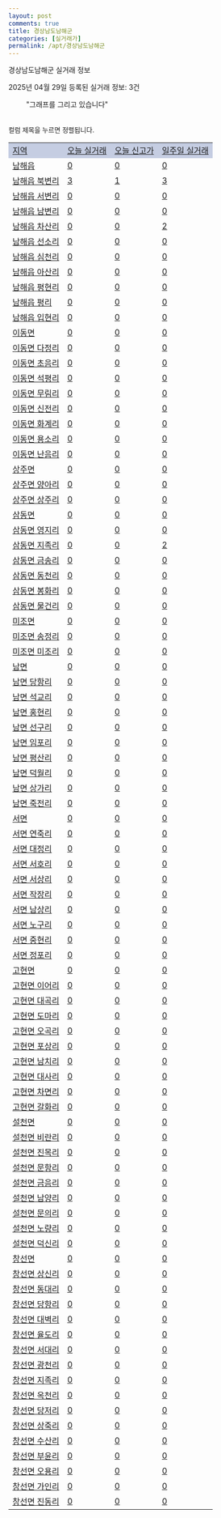 ```yaml
---
layout: post
comments: true
title: 경상남도남해군
categories: [실거래가]
permalink: /apt/경상남도남해군
---
```


경상남도남해군 실거래 정보

2025년 04월 29일 등록된 실거래 정보: 3건

<!--<script async src="https://pagead2.googlesyndication.com/pagead/js/adsbygoogle.js?client=ca-pub-3485438051770037"
 crossorigin="anonymous"></script>-->

<script type="text/javascript">
  google.charts.load('current', {'packages':['corechart']});
  google.charts.setOnLoadCallback(drawChart);

  function drawChart() {
    var data = google.visualization.arrayToDataTable([['거래일', '매매', '전월세', '전매'], ['21-01', 2, 0, 0], ['21-02', 11, 1, 0], ['21-03', 1, 0, 0], ['21-04', 2, 0, 0], ['21-05', 1, 0, 0], ['21-06', 1, 0, 0], ['21-07', 2, 0, 0], ['21-08', 9, 0, 0], ['21-09', 12, 1, 0], ['21-10', 7, 2, 0], ['21-11', 8, 0, 0], ['21-12', 6, 2, 0], ['22-01', 7, 3, 0], ['22-02', 4, 1, 0], ['22-03', 9, 0, 0], ['22-04', 2, 0, 0], ['22-05', 11, 3, 0], ['22-06', 6, 2, 0], ['22-07', 3, 0, 0], ['22-08', 1, 2, 0], ['23-07', 5, 3, 0], ['23-08', 1, 0, 0], ['23-09', 1, 0, 0], ['23-10', 1, 0, 0], ['23-11', 7, 2, 0], ['23-12', 4, 2, 0], ['24-01', 1, 0, 0], ['24-02', 1, 1, 0], ['24-03', 1, 0, 0], ['24-04', 3, 1, 0], ['24-05', 2, 1, 0], ['24-06', 3, 0, 0], ['24-07', 4, 1, 0], ['24-08', 3, 1, 0], ['24-09', 2, 0, 0], ['24-10', 3, 0, 3], ['24-11', 5, 0, 5], ['24-12', 2, 2, 2], ['25-01', 4, 4, 4], ['25-02', 7, 7, 7], ['25-03', 6, 6, 6], ['25-04', 4, 4, 4]]);

    var options = {
      title: '최근 1년간 유형별 거래량 추이',
      legend: { position: 'bottom' }
    };

    setTimeout(function() {
        var chart = new google.visualization.LineChart(document.getElementById('columnchart_material'));
        chart.draw(data, (options));
        document.getElementById('loading').style.display = 'none';
        var dayLabel = (new Date()).getDay();
        if (dayLabel < 2) {
            sorttable.innerSortFunction.apply(document.getElementById('week'), []);
            sorttable.innerSortFunction.apply(document.getElementById('week'), []);        
        }
        else {
            sorttable.innerSortFunction.apply(document.getElementById('today'), []);
            sorttable.innerSortFunction.apply(document.getElementById('today'), []);
        }
    }, 200);

  }
</script>

<div id="loading" style="z-index:20; display: block; margin-left: 35px">"그래프를 그리고 있습니다"</div>
<div id="columnchart_material" style="width: 95%; margin-left: -35px; display: block"></div>
<!--<div style="width: 95%; margin-left: -35px; display: block">
      <script async src="https://pagead2.googlesyndication.com/pagead/js/adsbygoogle.js?client=ca-pub-3485438051770037"
          crossorigin="anonymous"></script>
      <ins class="adsbygoogle"
          style="display:block"
          data-ad-format="fluid"
          data-ad-layout-key="-fb+5w+4e-db+86"
          data-ad-client="ca-pub-3485438051770037"
          data-ad-slot="1827090281"></ins>
      <script>
          (adsbygoogle = window.adsbygoogle || []).push({});
      </script>
</div>-->
<br>

<font size='small' style='font-size: small;'>컬럼 제목을 누르면 정렬됩니다.</font>
<table class="sortable">
  <tr style='background-color: rgba(114, 132, 186,0.4);'>
    <td id="region"><a href="#">지역</a></td>
    <td id="today"><a href="#">오늘 실거래</a></td>
    <td id="today_new"><a href="#">오늘 신고가</a></td>
    <td id="week"><a href="#">일주일 실거래</a></td>
  </tr>

  
  <tr class="item">
    <td><a href="경상남도남해군남해읍">남해읍</a></td>
    <td><a href="경상남도남해군남해읍">0</a></td>
    <td><a href="경상남도남해군남해읍">0</a></td>
    <td><a href="경상남도남해군남해읍">0</a></td>
  </tr>
    

  <tr class="item">
    <td><a href="경상남도남해군남해읍북변리">남해읍 북변리</a></td>
    <td><a href="경상남도남해군남해읍북변리">3</a></td>
    <td><a href="경상남도남해군남해읍북변리">1</a></td>
    <td><a href="경상남도남해군남해읍북변리">3</a></td>
  </tr>
    

  <tr class="item">
    <td><a href="경상남도남해군남해읍서변리">남해읍 서변리</a></td>
    <td><a href="경상남도남해군남해읍서변리">0</a></td>
    <td><a href="경상남도남해군남해읍서변리">0</a></td>
    <td><a href="경상남도남해군남해읍서변리">0</a></td>
  </tr>
    

  <tr class="item">
    <td><a href="경상남도남해군남해읍남변리">남해읍 남변리</a></td>
    <td><a href="경상남도남해군남해읍남변리">0</a></td>
    <td><a href="경상남도남해군남해읍남변리">0</a></td>
    <td><a href="경상남도남해군남해읍남변리">0</a></td>
  </tr>
    

  <tr class="item">
    <td><a href="경상남도남해군남해읍차산리">남해읍 차산리</a></td>
    <td><a href="경상남도남해군남해읍차산리">0</a></td>
    <td><a href="경상남도남해군남해읍차산리">0</a></td>
    <td><a href="경상남도남해군남해읍차산리">2</a></td>
  </tr>
    

  <tr class="item">
    <td><a href="경상남도남해군남해읍선소리">남해읍 선소리</a></td>
    <td><a href="경상남도남해군남해읍선소리">0</a></td>
    <td><a href="경상남도남해군남해읍선소리">0</a></td>
    <td><a href="경상남도남해군남해읍선소리">0</a></td>
  </tr>
    

  <tr class="item">
    <td><a href="경상남도남해군남해읍심천리">남해읍 심천리</a></td>
    <td><a href="경상남도남해군남해읍심천리">0</a></td>
    <td><a href="경상남도남해군남해읍심천리">0</a></td>
    <td><a href="경상남도남해군남해읍심천리">0</a></td>
  </tr>
    

  <tr class="item">
    <td><a href="경상남도남해군남해읍아산리">남해읍 아산리</a></td>
    <td><a href="경상남도남해군남해읍아산리">0</a></td>
    <td><a href="경상남도남해군남해읍아산리">0</a></td>
    <td><a href="경상남도남해군남해읍아산리">0</a></td>
  </tr>
    

  <tr class="item">
    <td><a href="경상남도남해군남해읍평현리">남해읍 평현리</a></td>
    <td><a href="경상남도남해군남해읍평현리">0</a></td>
    <td><a href="경상남도남해군남해읍평현리">0</a></td>
    <td><a href="경상남도남해군남해읍평현리">0</a></td>
  </tr>
    

  <tr class="item">
    <td><a href="경상남도남해군남해읍평리">남해읍 평리</a></td>
    <td><a href="경상남도남해군남해읍평리">0</a></td>
    <td><a href="경상남도남해군남해읍평리">0</a></td>
    <td><a href="경상남도남해군남해읍평리">0</a></td>
  </tr>
    

  <tr class="item">
    <td><a href="경상남도남해군남해읍입현리">남해읍 입현리</a></td>
    <td><a href="경상남도남해군남해읍입현리">0</a></td>
    <td><a href="경상남도남해군남해읍입현리">0</a></td>
    <td><a href="경상남도남해군남해읍입현리">0</a></td>
  </tr>
    

  <tr class="item">
    <td><a href="경상남도남해군이동면">이동면</a></td>
    <td><a href="경상남도남해군이동면">0</a></td>
    <td><a href="경상남도남해군이동면">0</a></td>
    <td><a href="경상남도남해군이동면">0</a></td>
  </tr>
    

  <tr class="item">
    <td><a href="경상남도남해군이동면다정리">이동면 다정리</a></td>
    <td><a href="경상남도남해군이동면다정리">0</a></td>
    <td><a href="경상남도남해군이동면다정리">0</a></td>
    <td><a href="경상남도남해군이동면다정리">0</a></td>
  </tr>
    

  <tr class="item">
    <td><a href="경상남도남해군이동면초음리">이동면 초음리</a></td>
    <td><a href="경상남도남해군이동면초음리">0</a></td>
    <td><a href="경상남도남해군이동면초음리">0</a></td>
    <td><a href="경상남도남해군이동면초음리">0</a></td>
  </tr>
    

  <tr class="item">
    <td><a href="경상남도남해군이동면석평리">이동면 석평리</a></td>
    <td><a href="경상남도남해군이동면석평리">0</a></td>
    <td><a href="경상남도남해군이동면석평리">0</a></td>
    <td><a href="경상남도남해군이동면석평리">0</a></td>
  </tr>
    

  <tr class="item">
    <td><a href="경상남도남해군이동면무림리">이동면 무림리</a></td>
    <td><a href="경상남도남해군이동면무림리">0</a></td>
    <td><a href="경상남도남해군이동면무림리">0</a></td>
    <td><a href="경상남도남해군이동면무림리">0</a></td>
  </tr>
    

  <tr class="item">
    <td><a href="경상남도남해군이동면신전리">이동면 신전리</a></td>
    <td><a href="경상남도남해군이동면신전리">0</a></td>
    <td><a href="경상남도남해군이동면신전리">0</a></td>
    <td><a href="경상남도남해군이동면신전리">0</a></td>
  </tr>
    

  <tr class="item">
    <td><a href="경상남도남해군이동면화계리">이동면 화계리</a></td>
    <td><a href="경상남도남해군이동면화계리">0</a></td>
    <td><a href="경상남도남해군이동면화계리">0</a></td>
    <td><a href="경상남도남해군이동면화계리">0</a></td>
  </tr>
    

  <tr class="item">
    <td><a href="경상남도남해군이동면용소리">이동면 용소리</a></td>
    <td><a href="경상남도남해군이동면용소리">0</a></td>
    <td><a href="경상남도남해군이동면용소리">0</a></td>
    <td><a href="경상남도남해군이동면용소리">0</a></td>
  </tr>
    

  <tr class="item">
    <td><a href="경상남도남해군이동면난음리">이동면 난음리</a></td>
    <td><a href="경상남도남해군이동면난음리">0</a></td>
    <td><a href="경상남도남해군이동면난음리">0</a></td>
    <td><a href="경상남도남해군이동면난음리">0</a></td>
  </tr>
    

  <tr class="item">
    <td><a href="경상남도남해군상주면">상주면</a></td>
    <td><a href="경상남도남해군상주면">0</a></td>
    <td><a href="경상남도남해군상주면">0</a></td>
    <td><a href="경상남도남해군상주면">0</a></td>
  </tr>
    

  <tr class="item">
    <td><a href="경상남도남해군상주면양아리">상주면 양아리</a></td>
    <td><a href="경상남도남해군상주면양아리">0</a></td>
    <td><a href="경상남도남해군상주면양아리">0</a></td>
    <td><a href="경상남도남해군상주면양아리">0</a></td>
  </tr>
    

  <tr class="item">
    <td><a href="경상남도남해군상주면상주리">상주면 상주리</a></td>
    <td><a href="경상남도남해군상주면상주리">0</a></td>
    <td><a href="경상남도남해군상주면상주리">0</a></td>
    <td><a href="경상남도남해군상주면상주리">0</a></td>
  </tr>
    

  <tr class="item">
    <td><a href="경상남도남해군삼동면">삼동면</a></td>
    <td><a href="경상남도남해군삼동면">0</a></td>
    <td><a href="경상남도남해군삼동면">0</a></td>
    <td><a href="경상남도남해군삼동면">0</a></td>
  </tr>
    

  <tr class="item">
    <td><a href="경상남도남해군삼동면영지리">삼동면 영지리</a></td>
    <td><a href="경상남도남해군삼동면영지리">0</a></td>
    <td><a href="경상남도남해군삼동면영지리">0</a></td>
    <td><a href="경상남도남해군삼동면영지리">0</a></td>
  </tr>
    

  <tr class="item">
    <td><a href="경상남도남해군삼동면지족리">삼동면 지족리</a></td>
    <td><a href="경상남도남해군삼동면지족리">0</a></td>
    <td><a href="경상남도남해군삼동면지족리">0</a></td>
    <td><a href="경상남도남해군삼동면지족리">2</a></td>
  </tr>
    

  <tr class="item">
    <td><a href="경상남도남해군삼동면금송리">삼동면 금송리</a></td>
    <td><a href="경상남도남해군삼동면금송리">0</a></td>
    <td><a href="경상남도남해군삼동면금송리">0</a></td>
    <td><a href="경상남도남해군삼동면금송리">0</a></td>
  </tr>
    

  <tr class="item">
    <td><a href="경상남도남해군삼동면동천리">삼동면 동천리</a></td>
    <td><a href="경상남도남해군삼동면동천리">0</a></td>
    <td><a href="경상남도남해군삼동면동천리">0</a></td>
    <td><a href="경상남도남해군삼동면동천리">0</a></td>
  </tr>
    

  <tr class="item">
    <td><a href="경상남도남해군삼동면봉화리">삼동면 봉화리</a></td>
    <td><a href="경상남도남해군삼동면봉화리">0</a></td>
    <td><a href="경상남도남해군삼동면봉화리">0</a></td>
    <td><a href="경상남도남해군삼동면봉화리">0</a></td>
  </tr>
    

  <tr class="item">
    <td><a href="경상남도남해군삼동면물건리">삼동면 물건리</a></td>
    <td><a href="경상남도남해군삼동면물건리">0</a></td>
    <td><a href="경상남도남해군삼동면물건리">0</a></td>
    <td><a href="경상남도남해군삼동면물건리">0</a></td>
  </tr>
    

  <tr class="item">
    <td><a href="경상남도남해군미조면">미조면</a></td>
    <td><a href="경상남도남해군미조면">0</a></td>
    <td><a href="경상남도남해군미조면">0</a></td>
    <td><a href="경상남도남해군미조면">0</a></td>
  </tr>
    

  <tr class="item">
    <td><a href="경상남도남해군미조면송정리">미조면 송정리</a></td>
    <td><a href="경상남도남해군미조면송정리">0</a></td>
    <td><a href="경상남도남해군미조면송정리">0</a></td>
    <td><a href="경상남도남해군미조면송정리">0</a></td>
  </tr>
    

  <tr class="item">
    <td><a href="경상남도남해군미조면미조리">미조면 미조리</a></td>
    <td><a href="경상남도남해군미조면미조리">0</a></td>
    <td><a href="경상남도남해군미조면미조리">0</a></td>
    <td><a href="경상남도남해군미조면미조리">0</a></td>
  </tr>
    

  <tr class="item">
    <td><a href="경상남도남해군남면">남면</a></td>
    <td><a href="경상남도남해군남면">0</a></td>
    <td><a href="경상남도남해군남면">0</a></td>
    <td><a href="경상남도남해군남면">0</a></td>
  </tr>
    

  <tr class="item">
    <td><a href="경상남도남해군남면당항리">남면 당항리</a></td>
    <td><a href="경상남도남해군남면당항리">0</a></td>
    <td><a href="경상남도남해군남면당항리">0</a></td>
    <td><a href="경상남도남해군남면당항리">0</a></td>
  </tr>
    

  <tr class="item">
    <td><a href="경상남도남해군남면석교리">남면 석교리</a></td>
    <td><a href="경상남도남해군남면석교리">0</a></td>
    <td><a href="경상남도남해군남면석교리">0</a></td>
    <td><a href="경상남도남해군남면석교리">0</a></td>
  </tr>
    

  <tr class="item">
    <td><a href="경상남도남해군남면홍현리">남면 홍현리</a></td>
    <td><a href="경상남도남해군남면홍현리">0</a></td>
    <td><a href="경상남도남해군남면홍현리">0</a></td>
    <td><a href="경상남도남해군남면홍현리">0</a></td>
  </tr>
    

  <tr class="item">
    <td><a href="경상남도남해군남면선구리">남면 선구리</a></td>
    <td><a href="경상남도남해군남면선구리">0</a></td>
    <td><a href="경상남도남해군남면선구리">0</a></td>
    <td><a href="경상남도남해군남면선구리">0</a></td>
  </tr>
    

  <tr class="item">
    <td><a href="경상남도남해군남면임포리">남면 임포리</a></td>
    <td><a href="경상남도남해군남면임포리">0</a></td>
    <td><a href="경상남도남해군남면임포리">0</a></td>
    <td><a href="경상남도남해군남면임포리">0</a></td>
  </tr>
    

  <tr class="item">
    <td><a href="경상남도남해군남면평산리">남면 평산리</a></td>
    <td><a href="경상남도남해군남면평산리">0</a></td>
    <td><a href="경상남도남해군남면평산리">0</a></td>
    <td><a href="경상남도남해군남면평산리">0</a></td>
  </tr>
    

  <tr class="item">
    <td><a href="경상남도남해군남면덕월리">남면 덕월리</a></td>
    <td><a href="경상남도남해군남면덕월리">0</a></td>
    <td><a href="경상남도남해군남면덕월리">0</a></td>
    <td><a href="경상남도남해군남면덕월리">0</a></td>
  </tr>
    

  <tr class="item">
    <td><a href="경상남도남해군남면상가리">남면 상가리</a></td>
    <td><a href="경상남도남해군남면상가리">0</a></td>
    <td><a href="경상남도남해군남면상가리">0</a></td>
    <td><a href="경상남도남해군남면상가리">0</a></td>
  </tr>
    

  <tr class="item">
    <td><a href="경상남도남해군남면죽전리">남면 죽전리</a></td>
    <td><a href="경상남도남해군남면죽전리">0</a></td>
    <td><a href="경상남도남해군남면죽전리">0</a></td>
    <td><a href="경상남도남해군남면죽전리">0</a></td>
  </tr>
    

  <tr class="item">
    <td><a href="경상남도남해군서면">서면</a></td>
    <td><a href="경상남도남해군서면">0</a></td>
    <td><a href="경상남도남해군서면">0</a></td>
    <td><a href="경상남도남해군서면">0</a></td>
  </tr>
    

  <tr class="item">
    <td><a href="경상남도남해군서면연죽리">서면 연죽리</a></td>
    <td><a href="경상남도남해군서면연죽리">0</a></td>
    <td><a href="경상남도남해군서면연죽리">0</a></td>
    <td><a href="경상남도남해군서면연죽리">0</a></td>
  </tr>
    

  <tr class="item">
    <td><a href="경상남도남해군서면대정리">서면 대정리</a></td>
    <td><a href="경상남도남해군서면대정리">0</a></td>
    <td><a href="경상남도남해군서면대정리">0</a></td>
    <td><a href="경상남도남해군서면대정리">0</a></td>
  </tr>
    

  <tr class="item">
    <td><a href="경상남도남해군서면서호리">서면 서호리</a></td>
    <td><a href="경상남도남해군서면서호리">0</a></td>
    <td><a href="경상남도남해군서면서호리">0</a></td>
    <td><a href="경상남도남해군서면서호리">0</a></td>
  </tr>
    

  <tr class="item">
    <td><a href="경상남도남해군서면서상리">서면 서상리</a></td>
    <td><a href="경상남도남해군서면서상리">0</a></td>
    <td><a href="경상남도남해군서면서상리">0</a></td>
    <td><a href="경상남도남해군서면서상리">0</a></td>
  </tr>
    

  <tr class="item">
    <td><a href="경상남도남해군서면작장리">서면 작장리</a></td>
    <td><a href="경상남도남해군서면작장리">0</a></td>
    <td><a href="경상남도남해군서면작장리">0</a></td>
    <td><a href="경상남도남해군서면작장리">0</a></td>
  </tr>
    

  <tr class="item">
    <td><a href="경상남도남해군서면남상리">서면 남상리</a></td>
    <td><a href="경상남도남해군서면남상리">0</a></td>
    <td><a href="경상남도남해군서면남상리">0</a></td>
    <td><a href="경상남도남해군서면남상리">0</a></td>
  </tr>
    

  <tr class="item">
    <td><a href="경상남도남해군서면노구리">서면 노구리</a></td>
    <td><a href="경상남도남해군서면노구리">0</a></td>
    <td><a href="경상남도남해군서면노구리">0</a></td>
    <td><a href="경상남도남해군서면노구리">0</a></td>
  </tr>
    

  <tr class="item">
    <td><a href="경상남도남해군서면중현리">서면 중현리</a></td>
    <td><a href="경상남도남해군서면중현리">0</a></td>
    <td><a href="경상남도남해군서면중현리">0</a></td>
    <td><a href="경상남도남해군서면중현리">0</a></td>
  </tr>
    

  <tr class="item">
    <td><a href="경상남도남해군서면정포리">서면 정포리</a></td>
    <td><a href="경상남도남해군서면정포리">0</a></td>
    <td><a href="경상남도남해군서면정포리">0</a></td>
    <td><a href="경상남도남해군서면정포리">0</a></td>
  </tr>
    

  <tr class="item">
    <td><a href="경상남도남해군고현면">고현면</a></td>
    <td><a href="경상남도남해군고현면">0</a></td>
    <td><a href="경상남도남해군고현면">0</a></td>
    <td><a href="경상남도남해군고현면">0</a></td>
  </tr>
    

  <tr class="item">
    <td><a href="경상남도남해군고현면이어리">고현면 이어리</a></td>
    <td><a href="경상남도남해군고현면이어리">0</a></td>
    <td><a href="경상남도남해군고현면이어리">0</a></td>
    <td><a href="경상남도남해군고현면이어리">0</a></td>
  </tr>
    

  <tr class="item">
    <td><a href="경상남도남해군고현면대곡리">고현면 대곡리</a></td>
    <td><a href="경상남도남해군고현면대곡리">0</a></td>
    <td><a href="경상남도남해군고현면대곡리">0</a></td>
    <td><a href="경상남도남해군고현면대곡리">0</a></td>
  </tr>
    

  <tr class="item">
    <td><a href="경상남도남해군고현면도마리">고현면 도마리</a></td>
    <td><a href="경상남도남해군고현면도마리">0</a></td>
    <td><a href="경상남도남해군고현면도마리">0</a></td>
    <td><a href="경상남도남해군고현면도마리">0</a></td>
  </tr>
    

  <tr class="item">
    <td><a href="경상남도남해군고현면오곡리">고현면 오곡리</a></td>
    <td><a href="경상남도남해군고현면오곡리">0</a></td>
    <td><a href="경상남도남해군고현면오곡리">0</a></td>
    <td><a href="경상남도남해군고현면오곡리">0</a></td>
  </tr>
    

  <tr class="item">
    <td><a href="경상남도남해군고현면포상리">고현면 포상리</a></td>
    <td><a href="경상남도남해군고현면포상리">0</a></td>
    <td><a href="경상남도남해군고현면포상리">0</a></td>
    <td><a href="경상남도남해군고현면포상리">0</a></td>
  </tr>
    

  <tr class="item">
    <td><a href="경상남도남해군고현면남치리">고현면 남치리</a></td>
    <td><a href="경상남도남해군고현면남치리">0</a></td>
    <td><a href="경상남도남해군고현면남치리">0</a></td>
    <td><a href="경상남도남해군고현면남치리">0</a></td>
  </tr>
    

  <tr class="item">
    <td><a href="경상남도남해군고현면대사리">고현면 대사리</a></td>
    <td><a href="경상남도남해군고현면대사리">0</a></td>
    <td><a href="경상남도남해군고현면대사리">0</a></td>
    <td><a href="경상남도남해군고현면대사리">0</a></td>
  </tr>
    

  <tr class="item">
    <td><a href="경상남도남해군고현면차면리">고현면 차면리</a></td>
    <td><a href="경상남도남해군고현면차면리">0</a></td>
    <td><a href="경상남도남해군고현면차면리">0</a></td>
    <td><a href="경상남도남해군고현면차면리">0</a></td>
  </tr>
    

  <tr class="item">
    <td><a href="경상남도남해군고현면갈화리">고현면 갈화리</a></td>
    <td><a href="경상남도남해군고현면갈화리">0</a></td>
    <td><a href="경상남도남해군고현면갈화리">0</a></td>
    <td><a href="경상남도남해군고현면갈화리">0</a></td>
  </tr>
    

  <tr class="item">
    <td><a href="경상남도남해군설천면">설천면</a></td>
    <td><a href="경상남도남해군설천면">0</a></td>
    <td><a href="경상남도남해군설천면">0</a></td>
    <td><a href="경상남도남해군설천면">0</a></td>
  </tr>
    

  <tr class="item">
    <td><a href="경상남도남해군설천면비란리">설천면 비란리</a></td>
    <td><a href="경상남도남해군설천면비란리">0</a></td>
    <td><a href="경상남도남해군설천면비란리">0</a></td>
    <td><a href="경상남도남해군설천면비란리">0</a></td>
  </tr>
    

  <tr class="item">
    <td><a href="경상남도남해군설천면진목리">설천면 진목리</a></td>
    <td><a href="경상남도남해군설천면진목리">0</a></td>
    <td><a href="경상남도남해군설천면진목리">0</a></td>
    <td><a href="경상남도남해군설천면진목리">0</a></td>
  </tr>
    

  <tr class="item">
    <td><a href="경상남도남해군설천면문항리">설천면 문항리</a></td>
    <td><a href="경상남도남해군설천면문항리">0</a></td>
    <td><a href="경상남도남해군설천면문항리">0</a></td>
    <td><a href="경상남도남해군설천면문항리">0</a></td>
  </tr>
    

  <tr class="item">
    <td><a href="경상남도남해군설천면금음리">설천면 금음리</a></td>
    <td><a href="경상남도남해군설천면금음리">0</a></td>
    <td><a href="경상남도남해군설천면금음리">0</a></td>
    <td><a href="경상남도남해군설천면금음리">0</a></td>
  </tr>
    

  <tr class="item">
    <td><a href="경상남도남해군설천면남양리">설천면 남양리</a></td>
    <td><a href="경상남도남해군설천면남양리">0</a></td>
    <td><a href="경상남도남해군설천면남양리">0</a></td>
    <td><a href="경상남도남해군설천면남양리">0</a></td>
  </tr>
    

  <tr class="item">
    <td><a href="경상남도남해군설천면문의리">설천면 문의리</a></td>
    <td><a href="경상남도남해군설천면문의리">0</a></td>
    <td><a href="경상남도남해군설천면문의리">0</a></td>
    <td><a href="경상남도남해군설천면문의리">0</a></td>
  </tr>
    

  <tr class="item">
    <td><a href="경상남도남해군설천면노량리">설천면 노량리</a></td>
    <td><a href="경상남도남해군설천면노량리">0</a></td>
    <td><a href="경상남도남해군설천면노량리">0</a></td>
    <td><a href="경상남도남해군설천면노량리">0</a></td>
  </tr>
    

  <tr class="item">
    <td><a href="경상남도남해군설천면덕신리">설천면 덕신리</a></td>
    <td><a href="경상남도남해군설천면덕신리">0</a></td>
    <td><a href="경상남도남해군설천면덕신리">0</a></td>
    <td><a href="경상남도남해군설천면덕신리">0</a></td>
  </tr>
    

  <tr class="item">
    <td><a href="경상남도남해군창선면">창선면</a></td>
    <td><a href="경상남도남해군창선면">0</a></td>
    <td><a href="경상남도남해군창선면">0</a></td>
    <td><a href="경상남도남해군창선면">0</a></td>
  </tr>
    

  <tr class="item">
    <td><a href="경상남도남해군창선면상신리">창선면 상신리</a></td>
    <td><a href="경상남도남해군창선면상신리">0</a></td>
    <td><a href="경상남도남해군창선면상신리">0</a></td>
    <td><a href="경상남도남해군창선면상신리">0</a></td>
  </tr>
    

  <tr class="item">
    <td><a href="경상남도남해군창선면동대리">창선면 동대리</a></td>
    <td><a href="경상남도남해군창선면동대리">0</a></td>
    <td><a href="경상남도남해군창선면동대리">0</a></td>
    <td><a href="경상남도남해군창선면동대리">0</a></td>
  </tr>
    

  <tr class="item">
    <td><a href="경상남도남해군창선면당항리">창선면 당항리</a></td>
    <td><a href="경상남도남해군창선면당항리">0</a></td>
    <td><a href="경상남도남해군창선면당항리">0</a></td>
    <td><a href="경상남도남해군창선면당항리">0</a></td>
  </tr>
    

  <tr class="item">
    <td><a href="경상남도남해군창선면대벽리">창선면 대벽리</a></td>
    <td><a href="경상남도남해군창선면대벽리">0</a></td>
    <td><a href="경상남도남해군창선면대벽리">0</a></td>
    <td><a href="경상남도남해군창선면대벽리">0</a></td>
  </tr>
    

  <tr class="item">
    <td><a href="경상남도남해군창선면율도리">창선면 율도리</a></td>
    <td><a href="경상남도남해군창선면율도리">0</a></td>
    <td><a href="경상남도남해군창선면율도리">0</a></td>
    <td><a href="경상남도남해군창선면율도리">0</a></td>
  </tr>
    

  <tr class="item">
    <td><a href="경상남도남해군창선면서대리">창선면 서대리</a></td>
    <td><a href="경상남도남해군창선면서대리">0</a></td>
    <td><a href="경상남도남해군창선면서대리">0</a></td>
    <td><a href="경상남도남해군창선면서대리">0</a></td>
  </tr>
    

  <tr class="item">
    <td><a href="경상남도남해군창선면광천리">창선면 광천리</a></td>
    <td><a href="경상남도남해군창선면광천리">0</a></td>
    <td><a href="경상남도남해군창선면광천리">0</a></td>
    <td><a href="경상남도남해군창선면광천리">0</a></td>
  </tr>
    

  <tr class="item">
    <td><a href="경상남도남해군창선면지족리">창선면 지족리</a></td>
    <td><a href="경상남도남해군창선면지족리">0</a></td>
    <td><a href="경상남도남해군창선면지족리">0</a></td>
    <td><a href="경상남도남해군창선면지족리">0</a></td>
  </tr>
    

  <tr class="item">
    <td><a href="경상남도남해군창선면옥천리">창선면 옥천리</a></td>
    <td><a href="경상남도남해군창선면옥천리">0</a></td>
    <td><a href="경상남도남해군창선면옥천리">0</a></td>
    <td><a href="경상남도남해군창선면옥천리">0</a></td>
  </tr>
    

  <tr class="item">
    <td><a href="경상남도남해군창선면당저리">창선면 당저리</a></td>
    <td><a href="경상남도남해군창선면당저리">0</a></td>
    <td><a href="경상남도남해군창선면당저리">0</a></td>
    <td><a href="경상남도남해군창선면당저리">0</a></td>
  </tr>
    

  <tr class="item">
    <td><a href="경상남도남해군창선면상죽리">창선면 상죽리</a></td>
    <td><a href="경상남도남해군창선면상죽리">0</a></td>
    <td><a href="경상남도남해군창선면상죽리">0</a></td>
    <td><a href="경상남도남해군창선면상죽리">0</a></td>
  </tr>
    

  <tr class="item">
    <td><a href="경상남도남해군창선면수산리">창선면 수산리</a></td>
    <td><a href="경상남도남해군창선면수산리">0</a></td>
    <td><a href="경상남도남해군창선면수산리">0</a></td>
    <td><a href="경상남도남해군창선면수산리">0</a></td>
  </tr>
    

  <tr class="item">
    <td><a href="경상남도남해군창선면부윤리">창선면 부윤리</a></td>
    <td><a href="경상남도남해군창선면부윤리">0</a></td>
    <td><a href="경상남도남해군창선면부윤리">0</a></td>
    <td><a href="경상남도남해군창선면부윤리">0</a></td>
  </tr>
    

  <tr class="item">
    <td><a href="경상남도남해군창선면오용리">창선면 오용리</a></td>
    <td><a href="경상남도남해군창선면오용리">0</a></td>
    <td><a href="경상남도남해군창선면오용리">0</a></td>
    <td><a href="경상남도남해군창선면오용리">0</a></td>
  </tr>
    

  <tr class="item">
    <td><a href="경상남도남해군창선면가인리">창선면 가인리</a></td>
    <td><a href="경상남도남해군창선면가인리">0</a></td>
    <td><a href="경상남도남해군창선면가인리">0</a></td>
    <td><a href="경상남도남해군창선면가인리">0</a></td>
  </tr>
    

  <tr class="item">
    <td><a href="경상남도남해군창선면진동리">창선면 진동리</a></td>
    <td><a href="경상남도남해군창선면진동리">0</a></td>
    <td><a href="경상남도남해군창선면진동리">0</a></td>
    <td><a href="경상남도남해군창선면진동리">0</a></td>
  </tr>
    


</table>


    